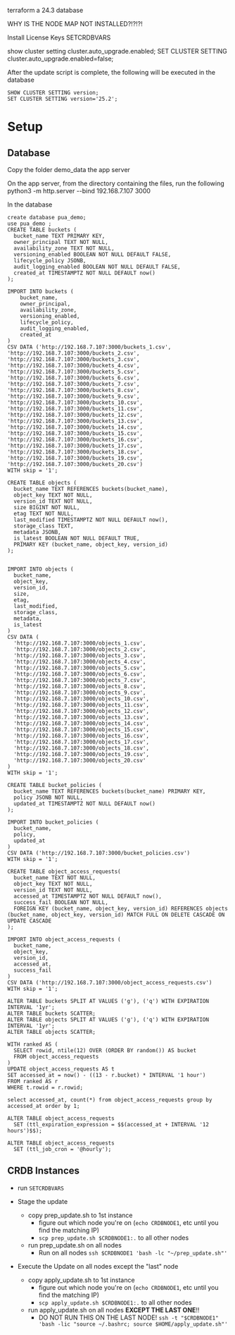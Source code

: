 terraform a 24.3 database

WHY IS THE NODE MAP NOT INSTALLED?!?!?!

Install License Keys
SETCRDBVARS

show cluster setting cluster.auto_upgrade.enabled;
SET CLUSTER SETTING cluster.auto_upgrade.enabled=false;



After the update script is complete, the following will be executed in the database
```
SHOW CLUSTER SETTING version;
SET CLUSTER SETTING version='25.2';
```

# Setup
## Database
Copy the folder demo_data the app server

On the app server, from the directory containing the files, run the following
python3 -m http.server --bind 192.168.7.107 3000

In the database
```
create database pua_demo;
use pua_demo ;
CREATE TABLE buckets (
  bucket_name TEXT PRIMARY KEY,
  owner_principal TEXT NOT NULL,
  availability_zone TEXT NOT NULL,
  versioning_enabled BOOLEAN NOT NULL DEFAULT FALSE,
  lifecycle_policy JSONB,
  audit_logging_enabled BOOLEAN NOT NULL DEFAULT FALSE,
  created_at TIMESTAMPTZ NOT NULL DEFAULT now()
);

IMPORT INTO buckets (
    bucket_name,
    owner_principal,
    availability_zone,
    versioning_enabled,
    lifecycle_policy,
    audit_logging_enabled,
    created_at
)
CSV DATA ('http://192.168.7.107:3000/buckets_1.csv',
'http://192.168.7.107:3000/buckets_2.csv',
'http://192.168.7.107:3000/buckets_3.csv',
'http://192.168.7.107:3000/buckets_4.csv',
'http://192.168.7.107:3000/buckets_5.csv',
'http://192.168.7.107:3000/buckets_6.csv',
'http://192.168.7.107:3000/buckets_7.csv',
'http://192.168.7.107:3000/buckets_8.csv',
'http://192.168.7.107:3000/buckets_9.csv',
'http://192.168.7.107:3000/buckets_10.csv',
'http://192.168.7.107:3000/buckets_11.csv',
'http://192.168.7.107:3000/buckets_12.csv',
'http://192.168.7.107:3000/buckets_13.csv',
'http://192.168.7.107:3000/buckets_14.csv',
'http://192.168.7.107:3000/buckets_15.csv',
'http://192.168.7.107:3000/buckets_16.csv',
'http://192.168.7.107:3000/buckets_17.csv',
'http://192.168.7.107:3000/buckets_18.csv',
'http://192.168.7.107:3000/buckets_19.csv',
'http://192.168.7.107:3000/buckets_20.csv')
WITH skip = '1';

CREATE TABLE objects (
  bucket_name TEXT REFERENCES buckets(bucket_name),
  object_key TEXT NOT NULL,
  version_id TEXT NOT NULL,
  size BIGINT NOT NULL,
  etag TEXT NOT NULL,
  last_modified TIMESTAMPTZ NOT NULL DEFAULT now(),
  storage_class TEXT,
  metadata JSONB,
  is_latest BOOLEAN NOT NULL DEFAULT TRUE,
  PRIMARY KEY (bucket_name, object_key, version_id)
);


IMPORT INTO objects (
  bucket_name,
  object_key,
  version_id,
  size,
  etag,
  last_modified,
  storage_class,
  metadata,
  is_latest
)
CSV DATA (
  'http://192.168.7.107:3000/objects_1.csv',
  'http://192.168.7.107:3000/objects_2.csv',
  'http://192.168.7.107:3000/objects_3.csv',
  'http://192.168.7.107:3000/objects_4.csv',
  'http://192.168.7.107:3000/objects_5.csv',
  'http://192.168.7.107:3000/objects_6.csv',
  'http://192.168.7.107:3000/objects_7.csv',
  'http://192.168.7.107:3000/objects_8.csv',
  'http://192.168.7.107:3000/objects_9.csv',
  'http://192.168.7.107:3000/objects_10.csv',
  'http://192.168.7.107:3000/objects_11.csv',
  'http://192.168.7.107:3000/objects_12.csv',
  'http://192.168.7.107:3000/objects_13.csv',
  'http://192.168.7.107:3000/objects_14.csv',
  'http://192.168.7.107:3000/objects_15.csv',
  'http://192.168.7.107:3000/objects_16.csv',
  'http://192.168.7.107:3000/objects_17.csv',
  'http://192.168.7.107:3000/objects_18.csv',
  'http://192.168.7.107:3000/objects_19.csv',
  'http://192.168.7.107:3000/objects_20.csv'
)
WITH skip = '1';

CREATE TABLE bucket_policies (
  bucket_name TEXT REFERENCES buckets(bucket_name) PRIMARY KEY,
  policy JSONB NOT NULL,
  updated_at TIMESTAMPTZ NOT NULL DEFAULT now()
);

IMPORT INTO bucket_policies (
  bucket_name,
  policy,
  updated_at
)
CSV DATA ('http://192.168.7.107:3000/bucket_policies.csv')
WITH skip = '1';

CREATE TABLE object_access_requests(
  bucket_name TEXT NOT NULL,
  object_key TEXT NOT NULL,
  version_id TEXT NOT NULL,
  accessed_at TIMESTAMPTZ NOT NULL DEFAULT now(),
  success_fail BOOLEAN NOT NULL,
  FOREIGN KEY (bucket_name, object_key, version_id) REFERENCES objects (bucket_name, object_key, version_id) MATCH FULL ON DELETE CASCADE ON UPDATE CASCADE
);

IMPORT INTO object_access_requests (
  bucket_name,
  object_key,
  version_id,
  accessed_at,
  success_fail
)
CSV DATA ('http://192.168.7.107:3000/object_access_requests.csv')
WITH skip = '1';

ALTER TABLE buckets SPLIT AT VALUES ('g'), ('q') WITH EXPIRATION INTERVAL '1yr';
ALTER TABLE buckets SCATTER;
ALTER TABLE objects SPLIT AT VALUES ('g'), ('q') WITH EXPIRATION INTERVAL '1yr';
ALTER TABLE objects SCATTER;

WITH ranked AS (
  SELECT rowid, ntile(12) OVER (ORDER BY random()) AS bucket
  FROM object_access_requests
)
UPDATE object_access_requests AS t
SET accessed_at = now() - ((13 - r.bucket) * INTERVAL '1 hour')
FROM ranked AS r
WHERE t.rowid = r.rowid;

select accessed_at, count(*) from object_access_requests group by
accessed_at order by 1;

ALTER TABLE object_access_requests
  SET (ttl_expiration_expression = $$(accessed_at + INTERVAL '12 hours')$$);

ALTER TABLE object_access_requests
  SET (ttl_job_cron = '@hourly');

```

## CRDB Instances
- run `SETCRDBVARS`

- Stage the update
  - copy prep_update.sh to 1st instance
    - figure out which node you're on (`echo CRDBNODE1`, etc until you find the matching IP)
    - `scp prep_update.sh $CRDBNODE1:.` to all other nodes
  - run prep_update.sh on all nodes
    - Run on all nodes `ssh $CRDBNODE1 'bash -lc "~/prep_update.sh"'`


- Execute the Update on all nodes except the "last" node
  - copy apply_update.sh to 1st instance
    - figure out which node you're on (`echo CRDBNODE1`, etc until you find the matching IP)
    - `scp apply_update.sh $CRDBNODE1:.` to all other nodes
  - run apply_update.sh on all nodes **EXCEPT THE LAST ONE**!!
    - DO NOT RUN THIS ON THE LAST NODE! `ssh -t "$CRDBNODE1" 'bash -lic "source ~/.bashrc; source $HOME/apply_update.sh"'`